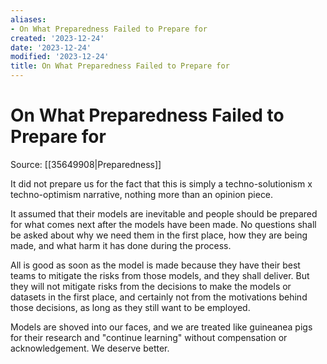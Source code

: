 ```yaml
---
aliases:
- On What Preparedness Failed to Prepare for
created: '2023-12-24'
date: '2023-12-24'
modified: '2023-12-24'
title: On What Preparedness Failed to Prepare for
---
```


# On What Preparedness Failed to Prepare for

Source: [[35649908|Preparedness]]

It did not prepare us for the fact that this is simply a techno-solutionism x techno-optimism narrative, nothing more than an opinion piece.

It assumed that their models are inevitable and people should be prepared for what comes next after the models have been made. No questions shall be asked about why we need them in the first place, how they are being made, and what harm it has done during the process.

All is good as soon as the model is made because they have their best teams to mitigate the risks from those models, and they shall deliver. But they will not mitigate risks from the decisions to make the models or datasets in the first place, and certainly not from the motivations behind those decisions, as long as they still want to be employed.

Models are shoved into our faces, and we are treated like guineanea pigs for their research and "continue learning" without compensation or acknowledgement. We deserve better.